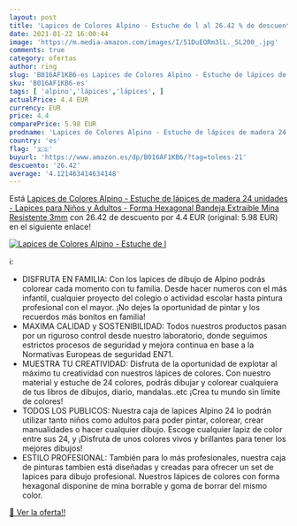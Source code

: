 ```yaml
---
layout: post
title: 'Lapices de Colores Alpino - Estuche de l al 26.42 % de descuento'
date: 2021-01-22 16:00:44
image: 'https://m.media-amazon.com/images/I/51DuEORm3lL._SL200_.jpg'
comments: true
category: ofertas
author: ring
slug: 'B016AF1KB6-es Lapices de Colores Alpino - Estuche de lápices de madera...'
sku: 'B016AF1KB6-es'
tags: [ 'alpino','lápices','lápices', ]
actualPrice: 4.4 EUR
currency: EUR
price: 4.4
comparePrice: 5.98 EUR
prodname: 'Lapices de Colores Alpino - Estuche de lápices de madera 24 unidades - Lapices para Niños y Adultos - Forma Hexagonal  Bandeja Extraible  Mina Resistente 3mm'
country: 'es'
flag: '🇪🇸'
buyurl: 'https://www.amazon.es/dp/B016AF1KB6/?tag=tolees-21'
descuento: '26.42'
average: '4.121463414634148'
---
```


Está [Lapices de Colores Alpino - Estuche de lápices de madera 24 unidades - Lapices para Niños y Adultos - Forma Hexagonal  Bandeja Extraible  Mina Resistente 3mm](https://www.amazon.es/dp/B016AF1KB6/?tag=tolees-21) con 26.42 de descuento por 4.4 EUR (original: 5.98 EUR) en el siguiente enlace!

[![Lapices de Colores Alpino - Estuche de l](https://m.media-amazon.com/images/I/51DuEORm3lL._SL200_.jpg)](https://www.amazon.es/dp/B016AF1KB6/?tag=tolees-21)

ℹ️:

- DISFRUTA EN FAMILIA: Con los lapices de dibujo de Alpino podrás colorear cada momento con tu familia. Desde hacer numeros con el más infantil, cualquier proyecto del colegio o actividad escolar hasta pintura profesional con el mayor. ¡No dejes la oportunidad de pintar y los recuerdos más bonitos en familia!
- MAXIMA CALIDAD y SOSTENIBILIDAD: Todos nuestros productos pasan por un riguroso control desde nuestro laboratorio, donde seguimos estrictos procesos de seguridad y mejora continua en base a la Normativas Europeas de seguridad EN71.
- MUESTRA TU CREATIVIDAD: Disfruta de la oportunidad de explotar al máximo tu creatividad con nuestros lápices de colores. Con nuestro material y estuche de 24 colores, podrás dibujar y colorear cualquiera de tus libros de dibujos, diario, mandalas..etc ¡Crea tu mundo sin límite de colores!
- TODOS LOS PUBLICOS: Nuestra caja de lapices Alpino 24 lo podrán utilizar tanto niños como adultos para poder pintar, colorear, crear manualidades o hacer cualquier dibujo. Escoge cualquier lapiz de color entre sus 24, y ¡Disfruta de unos colores vivos y brillantes para tener los mejores dibujos!
- ESTILO PROFESIONAL: También para lo más profesionales, nuestra caja de pinturas tambien está diseñadas y creadas para ofrecer un set de lapices para dibujo profesional. Nuestros lápices de colores con forma hexagonal disponine de mina borrable y goma de borrar del mismo color.

[🛒 Ver la oferta!!](https://www.amazon.es/dp/B016AF1KB6/?tag=tolees-21)
